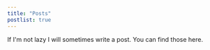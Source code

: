 ```yaml
---
title: "Posts"
postlist: true
---
```


If I'm not lazy I will sometimes write a post. You can find those here.
